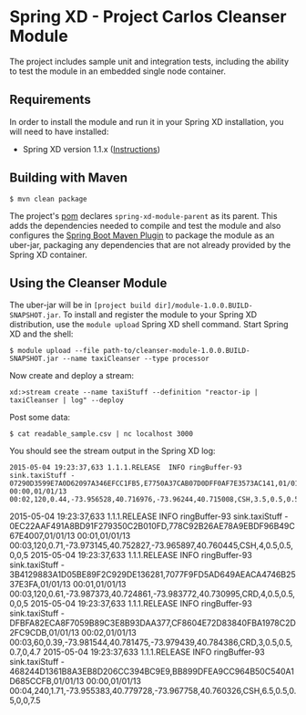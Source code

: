 Spring XD - Project Carlos Cleanser Module
============================================

The project includes sample unit and integration tests, including the ability to test the module in an embedded single node container. 

## Requirements

In order to install the module and run it in your Spring XD installation, you will need to have installed:

* Spring XD version 1.1.x ([Instructions](http://docs.spring.io/spring-xd/docs/current/reference/html/#getting-started))

## Building with Maven

	$ mvn clean package

The project's [pom][] declares `spring-xd-module-parent` as its parent. This adds the dependencies needed to compile and test the module and also configures the [Spring Boot Maven Plugin][] to package the module as an uber-jar, packaging any dependencies that are not already provided by the Spring XD container.


## Using the Cleanser Module

The uber-jar will be in `[project build dir]/module-1.0.0.BUILD-SNAPSHOT.jar`. To install and register the module to your Spring XD distribution, use the `module upload` Spring XD shell command. Start Spring XD and the shell:

	$ module upload --file path-to/cleanser-module-1.0.0.BUILD-SNAPSHOT.jar --name taxiCleanser --type processor


Now create and deploy a stream:

	xd:>stream create --name taxiStuff --definition "reactor-ip | taxiCleanser | log" --deploy

Post some data:

	$ cat readable_sample.csv | nc localhost 3000


You should see the stream output in the Spring XD log:


	2015-05-04 19:23:37,633 1.1.1.RELEASE  INFO ringBuffer-93 sink.taxiStuff - 07290D3599E7A0D62097A346EFCC1FB5,E7750A37CAB07D0DFF0AF7E3573AC141,01/01/13 00:00,01/01/13 00:02,120,0.44,-73.956528,40.716976,-73.96244,40.715008,CSH,3.5,0.5,0.5,0,0,4.5
2015-05-04 19:23:37,633 1.1.1.RELEASE  INFO ringBuffer-93 sink.taxiStuff - 0EC22AAF491A8BD91F279350C2B010FD,778C92B26AE78A9EBDF96B49C67E4007,01/01/13 00:01,01/01/13 00:03,120,0.71,-73.973145,40.752827,-73.965897,40.760445,CSH,4,0.5,0.5,0,0,5
2015-05-04 19:23:37,633 1.1.1.RELEASE  INFO ringBuffer-93 sink.taxiStuff - 3B4129883A1D05BE89F2C929DE136281,7077F9FD5AD649AEACA4746B2537E3FA,01/01/13 00:01,01/01/13 00:03,120,0.61,-73.987373,40.724861,-73.983772,40.730995,CRD,4,0.5,0.5,0,0,5
2015-05-04 19:23:37,633 1.1.1.RELEASE  INFO ringBuffer-93 sink.taxiStuff - DFBFA82ECA8F7059B89C3E8B93DAA377,CF8604E72D83840FBA1978C2D2FC9CDB,01/01/13 00:02,01/01/13 00:03,60,0.39,-73.981544,40.781475,-73.979439,40.784386,CRD,3,0.5,0.5,0.7,0,4.7
2015-05-04 19:23:37,633 1.1.1.RELEASE  INFO ringBuffer-93 sink.taxiStuff - 468244D1361B8A3EB8D206CC394BC9E9,BB899DFEA9CC964B50C540A1D685CCFB,01/01/13 00:00,01/01/13 00:04,240,1.71,-73.955383,40.779728,-73.967758,40.760326,CSH,6.5,0.5,0.5,0,0,7.5


[pom]: https://github.com/spring-projects/spring-xd-samples/blob/master/si-dsl-module/pom.xml
[build.gradle]: https://github.com/spring-projects/spring-xd-samples/blob/master/si-dsl-module/build.gradle
[Spring Integration Java DSL]: https://github.com/spring-projects/spring-integration-java-dsl
[Spring Boot Maven Plugin]: http://docs.spring.io/spring-boot/docs/current/reference/html/build-tool-plugins-maven-plugin.html
[Spring Boot Gradle Plugin]: http://docs.spring.io/spring-boot/docs/current-SNAPSHOT/reference/html/build-tool-plugins-gradle-plugin.html
[propdeps plugin]: https://github.com/spring-projects/gradle-plugins/tree/master/propdeps-plugin
[Modules]: http://docs.spring.io/spring-xd/docs/current/reference/html/#modules
